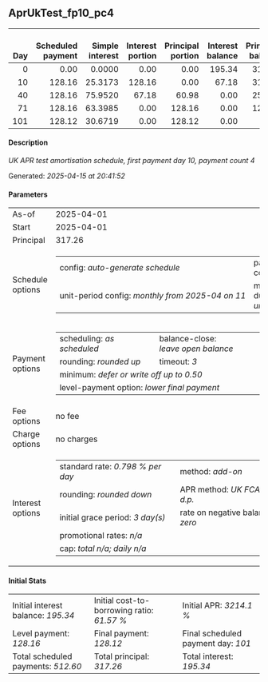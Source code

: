 <h2>AprUkTest_fp10_pc4</h2>
<table>
    <thead style="vertical-align: bottom;">
        <th style="text-align: right;">Day</th>
        <th style="text-align: right;">Scheduled payment</th>
        <th style="text-align: right;">Simple interest</th>
        <th style="text-align: right;">Interest portion</th>
        <th style="text-align: right;">Principal portion</th>
        <th style="text-align: right;">Interest balance</th>
        <th style="text-align: right;">Principal balance</th>
        <th style="text-align: right;">Total simple interest</th>
        <th style="text-align: right;">Total interest</th>
        <th style="text-align: right;">Total principal</th>
    </thead>
    <tr style="text-align: right;">
        <td class="ci00">0</td>
        <td class="ci01" style="white-space: nowrap;">0.00</td>
        <td class="ci02">0.0000</td>
        <td class="ci03">0.00</td>
        <td class="ci04">0.00</td>
        <td class="ci05">195.34</td>
        <td class="ci06">317.26</td>
        <td class="ci07">0.0000</td>
        <td class="ci08">0.00</td>
        <td class="ci09">0.00</td>
    </tr>
    <tr style="text-align: right;">
        <td class="ci00">10</td>
        <td class="ci01" style="white-space: nowrap;">128.16</td>
        <td class="ci02">25.3173</td>
        <td class="ci03">128.16</td>
        <td class="ci04">0.00</td>
        <td class="ci05">67.18</td>
        <td class="ci06">317.26</td>
        <td class="ci07">25.3173</td>
        <td class="ci08">128.16</td>
        <td class="ci09">0.00</td>
    </tr>
    <tr style="text-align: right;">
        <td class="ci00">40</td>
        <td class="ci01" style="white-space: nowrap;">128.16</td>
        <td class="ci02">75.9520</td>
        <td class="ci03">67.18</td>
        <td class="ci04">60.98</td>
        <td class="ci05">0.00</td>
        <td class="ci06">256.28</td>
        <td class="ci07">101.2694</td>
        <td class="ci08">195.34</td>
        <td class="ci09">60.98</td>
    </tr>
    <tr style="text-align: right;">
        <td class="ci00">71</td>
        <td class="ci01" style="white-space: nowrap;">128.16</td>
        <td class="ci02">63.3985</td>
        <td class="ci03">0.00</td>
        <td class="ci04">128.16</td>
        <td class="ci05">0.00</td>
        <td class="ci06">128.12</td>
        <td class="ci07">164.6679</td>
        <td class="ci08">195.34</td>
        <td class="ci09">189.14</td>
    </tr>
    <tr style="text-align: right;">
        <td class="ci00">101</td>
        <td class="ci01" style="white-space: nowrap;">128.12</td>
        <td class="ci02">30.6719</td>
        <td class="ci03">0.00</td>
        <td class="ci04">128.12</td>
        <td class="ci05">0.00</td>
        <td class="ci06">0.00</td>
        <td class="ci07">195.3399</td>
        <td class="ci08">195.34</td>
        <td class="ci09">317.26</td>
    </tr>
</table>
<h4>Description</h4>
<p><i>UK APR test amortisation schedule, first payment day 10, payment count 4</i></p>
<p>Generated: <i>2025-04-15 at 20:41:52</i></p>
<h4>Parameters</h4>
<table>
    <tr>
        <td>As-of</td>
        <td>2025-04-01</td>
    </tr>
    <tr>
        <td>Start</td>
        <td>2025-04-01</td>
    </tr>
    <tr>
        <td>Principal</td>
        <td>317.26</td>
    </tr>
    <tr>
        <td>Schedule options</td>
        <td>
            <table>
                <tr>
                    <td>config: <i>auto-generate schedule</i></td>
                    <td>payment count: <i>4</i></td>
                </tr>
                <tr>
                    <td style="white-space: nowrap;">unit-period config: <i>monthly from 2025-04 on 11</i></td>
                    <td>max duration: <i>unlimited</i></td>
                </tr>
            </table>
        </td>
    </tr>
    <tr>
        <td>Payment options</td>
        <td>
            <table>
                <tr>
                    <td>scheduling: <i>as scheduled</i></td>
                    <td>balance-close: <i>leave&nbsp;open&nbsp;balance</i></td>
                </tr>
                <tr>
                    <td>rounding: <i>rounded up</i></td>
                    <td>timeout: <i>3</i></td>
                </tr>
                <tr>
                    <td colspan='2'>minimum: <i>defer&nbsp;or&nbsp;write&nbsp;off&nbsp;up&nbsp;to&nbsp;0.50</i></td>
                </tr>
                <tr>
                    <td colspan='2'>level-payment option: <i>lower&nbsp;final&nbsp;payment</i></td>
                </tr>
            </table>
        </td>
    </tr>
    <tr>
        <td>Fee options</td>
        <td>no fee
        </td>
    </tr>
    <tr>
        <td>Charge options</td>
        <td>no charges
        </td>
    </tr>
    <tr>
        <td>Interest options</td>
        <td>
            <table>
                <tr>
                    <td>standard rate: <i>0.798 % per day</i></td>
                    <td>method: <i>add-on</i></td>
                </tr>
                <tr>
                    <td>rounding: <i>rounded down</i></td>
                    <td>APR method: <i>UK FCA to 1 d.p.</i></td>
                </tr>
                <tr>
                    <td>initial grace period: <i>3 day(s)</i></td>
                    <td>rate on negative balance: <i>zero</i></td>
                </tr>
                <tr>
                    <td colspan="2">promotional rates: <i><i>n/a</i></i></td>
                </tr>
                <tr>
                    <td colspan="2">cap: <i>total <i>n/a</i>; daily <i>n/a</i></td>
                </tr>
            </table>
        </td>
    </tr>
</table>
<h4>Initial Stats</h4>
<table>
    <tr>
        <td>Initial interest balance: <i>195.34</i></td>
        <td>Initial cost-to-borrowing ratio: <i>61.57 %</i></td>
        <td>Initial APR: <i>3214.1 %</i></td>
    </tr>
    <tr>
        <td>Level payment: <i>128.16</i></td>
        <td>Final payment: <i>128.12</i></td>
        <td>Final scheduled payment day: <i>101</i></td>
    </tr>
    <tr>
        <td>Total scheduled payments: <i>512.60</i></td>
        <td>Total principal: <i>317.26</i></td>
        <td>Total interest: <i>195.34</i></td>
    </tr>
</table>
